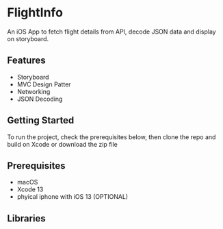 # FlightInfo

An iOS App to fetch flight details from API, decode JSON data and display on storyboard.

## Features
* Storyboard
* MVC Design Patter
* Networking
* JSON Decoding


## Getting Started
To run the project, check the prerequisites below, then clone the repo and build
 on Xcode or download the zip file

## Prerequisites
*   macOS
*   Xcode 13
*   phyical iphone with iOS 13 (OPTIONAL)


## Libraries

